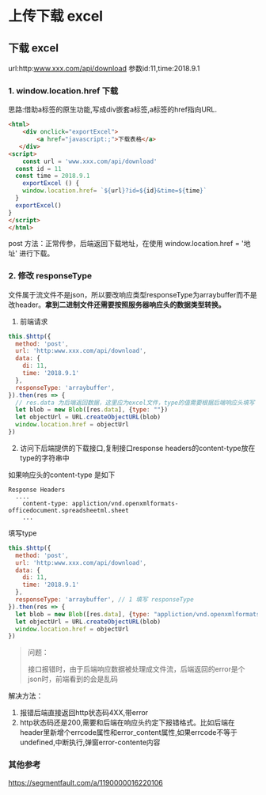 # 上传下载 excel
## 下载 excel
url:http:www.xxx.com/api/download
参数​id:11,time:2018.9.1

### 1. window.location.href 下载
思路:借助a标签的原生功能,写成div嵌套a标签,a标签的href指向URL.
```html
<html>
	<div onclick="exportExcel">
 		<a href="javascript:;">下载表格</a>
   </div>
<script>
	const url = 'www.xxx.com/api/download'
  const id = 11
  const time = 2018.9.1
 	exportExcel () {
  	window.location.href= `${url}?id=${id}&time=${time}`
  }
  exportExcel()
}
</script>
</html>
```

post 方法：正常传参，后端返回下载地址，在使用 window.location.href = '地址' 进行下载。

### 2. 修改 responseType

 文件属于流文件不是json，所以要改响应类型responseType为arraybuffer而不是改header。**拿到二进制文件还需要按照服务器响应头的数据类型转换。**

1. 前端请求

```js
this.$http({
  method: 'post',
  url: 'http:www.xxx.com/api/download',
  data: {
    di: 11,
    time: '2018.9.1'
  },
  responseType: 'arraybuffer',
}).then(res => {
  // res.data 为后端返回数据，这里应为excel文件，type的值需要根据后端响应头填写
  let blob = new Blob([res.data], {type: ""})
  let objectUrl = URL.createObjectURL(blob)
  window.location.href = objectUrl
})
```

2.  访问下后端提供的下载接口,复制接口response headers的content-type放在type的字符串中 

如果响应头的content-type 是如下

```shell
Response Headers
  ....
	content-type: appliction/vnd.openxmlformats-officedocument.spreadsheetml.sheet
	...
```

填写type

```js
this.$http({
  method: 'post',
  url: 'http:www.xxx.com/api/download',
  data: {
    di: 11,
    time: '2018.9.1'
  },
  responseType: 'arraybuffer', // 1 填写 responseType
}).then(res => {
  let blob = new Blob([res.data], {type: "appliction/vnd.openxmlformats-officedocument.spreadsheetml.sheet"}) // 2 填写 type
  let objectUrl = URL.createObjectURL(blob)
  window.location.href = objectUrl
})
```

> 问题：
>
>  接口报错时，由于后端响应数据被处理成文件流，后端返回的error是个json时，前端看到的会是乱码 

解决方法：

1.  报错后端直接返回http状态码4XX,带error 
2.  http状态码还是200,需要和后端在响应头约定下报错格式。比如后端在header里新增个errcode属性和error_content属性,如果errcode不等于undefined,中断执行,弹窗error-contente内容 

### 其他参考

 https://segmentfault.com/a/1190000016220106 
